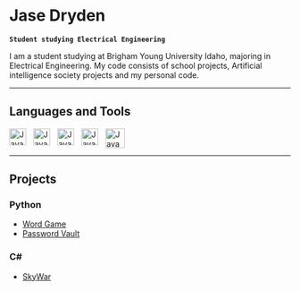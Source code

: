 # Jase Dryden

**`Student studying Electrical Engineering`**

I am a student studying at Brigham Young University Idaho, majoring in Electrical Engineering. My code consists of school projects, 
Artificial intelligence society projects and my personal code.

-----
## Languages and Tools

<img align="left" alt="Java" width="30px" style="padding-right:10px;" src="https://cdn.jsdelivr.net/gh/devicons/devicon/icons/python/python-original.svg" />
<img align="left" alt="Java" width="30px" style="padding-right:10px;" src="https://cdn.jsdelivr.net/gh/devicons/devicon/icons/csharp/csharp-original.svg" />
<img align="left" alt="Java" width="30px" style="padding-right:10px;" src="https://cdn.jsdelivr.net/gh/devicons/devicon/icons/c/c-original.svg" />
<img align="left" alt="Java" width="30px" style="padding-right:10px;" src="https://cdn.jsdelivr.net/gh/devicons/devicon/icons/anaconda/anaconda-original.svg" />
<img align="left" alt="Java" width="35px" style="padding-right:10px;" src="https://cdn.jsdelivr.net/gh/devicons/devicon/icons/arduino/arduino-original.svg" />
<br />
<br />

---

## Projects 

### Python

* [Word Game](https://github.com/Jase-Dryden/Wordle-Game)
* [Password Vault](https://github.com/Jase-Dryden/Password_Vault)

### C#

* [SkyWar](https://github.com/Jase-Dryden/SkyWar)


